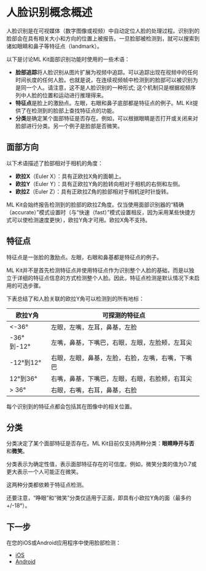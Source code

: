 # 人脸识别概念概述

人脸识别是在可视媒体（数字图像或视频）中自动定位人脸的处理过程。识别到的脸部会在具有相关大小和方向的位置上被报告。一旦脸部被检测到，就可以搜索到诸如眼睛和鼻子等特征点（landmark）。

以下是讨论ML Kit面部识别功能时使用的一些术语：

- **脸部追踪**将人脸识别从图片扩展为视频中追踪。可以追踪出现在视频中的任何时间长度的任何人脸。也就是说，在连续视频帧中检测到的脸部可以被识别为是同一个人。请注意，这不是人脸识别的一种形式; 这个机制只是根据视频序列中人脸的位置和运动进行推理得来。
- **特征点**是脸上的激励点。左眼，右眼和鼻子底部都是特征点的例子。ML Kit提供了在检测到的脸部上查找特征点的功能。
- **分类**是确定某个面部特征是否存在。例如，可以根据眼睛是否打开或关闭来对脸部进行分类。另一个例子是脸部是否微笑。



## 面部方向

以下术语描述了脸部相对于相机的角度：

- **欧拉X**（Euler X）：具有正欧拉X角的面朝上。
- **欧拉Y**（Euler Y）：具有正欧拉Y角的脸转向相对于相机的右侧和左侧。
- **欧拉Z**（Euler Z）：具有正欧拉Z角的脸部相对于相机逆时针旋转。

ML Kit会始终报告检测到的脸部的欧拉Z角度。仅当使用面部识别器的“精确（accurate）”模式设置时（与“快速（fast）”模式设置相反，因为采用某些快捷方式可以使检测速度更快），欧拉Y角才可用。欧拉X角不支持。



## 特征点

特征点是一张脸的激励点。左眼，右眼和鼻基都是特征点的例子。

ML Kit并不是首先检测特征点并使用特征点作为识别整个人脸的基础，而是以独立于详细的特征点信息的方式检测整个人脸。因此，特征点检测是默认情况下未启用的可选步骤。

下表总结了和人脸关联的欧拉Y角可以检测到的所有地标：

| 欧拉Y角    | 可探测的特征点                                   |
| ---------- | ------------------------------------------------ |
| <-36°      | 左眼，左嘴，左耳，鼻基，左脸                     |
| -36°到-12° | 左嘴，鼻基，下嘴巴，右眼，左眼，左脸颊，左耳尖   |
| -12°到12°  | 右眼，左眼，鼻基，左脸，右脸，左嘴，右嘴，下嘴巴 |
| 12°到36°   | 右嘴，鼻基，下嘴巴，左眼，右眼，右脸颊，右耳尖   |
| > 36°      | 右眼，右嘴，右耳，鼻基，右脸                     |

每个识别到的特征点都会包括其在图像中的相关位置。 

## 分类

分类决定了某个面部特征是否存在。ML Kit目前仅支持两种分类：**眼睛睁开与否**和**微笑**。

分类表示为确定性值，表示面部特征存在的可信度。例如，微笑分类的值为0.7或更大表示一个人可能正在微笑。

这两种分类都依赖于特征点检测。

还要注意，“睁眼”和“微笑”分类仅适用于正面，即具有小欧拉Y角的面（最多约+/-18°）。

## 下一步

在您的iOS或Android应用程序中使用脸部检测：

- [iOS](https://firebase.google.com/docs/ml-kit/ios/detect-faces)
- [Android](https://firebase.google.com/docs/ml-kit/android/detect-faces)



